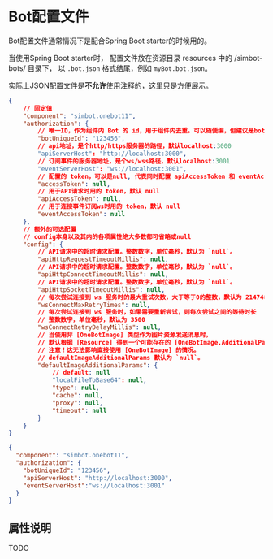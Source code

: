 # Bot配置文件

Bot配置文件通常情况下是配合Spring Boot starter的时候用的。

当使用Spring Boot starter时，
配置文件放在资源目录 <path>resources</path> 中的 <path>/simbot-bots/</path> 目录下，
以 `.bot.json` 格式结尾，例如 `myBot.bot.json`。

<warning title="记得清理注释">

实际上JSON配置文件是**不允许**使用注释的，这里只是方便展示。

</warning>

<tabs>
<tab title="较完整示例">

```json
{
    // 固定值
    "component": "simbot.onebot11",
    "authorization": {
        // 唯一ID，作为组件内 Bot 的 id，用于组件内去重。可以随便编，但建议是bot的qq号
        "botUniqueId": "123456",
        // api地址，是个http/https服务器的路径，默认localhost:3000
        "apiServerHost": "http://localhost:3000",
        // 订阅事件的服务器地址，是个ws/wss路径，默认localhost:3001
        "eventServerHost": "ws://localhost:3001",
        // 配置的 token，可以是null, 代表同时配置 apiAccessToken 和 eventAccessToken
        "accessToken": null,
        // 用于API请求时用的 token，默认 null
        "apiAccessToken": null,
        // 用于连接事件订阅ws时用的 token，默认 null
        "eventAccessToken": null
    },
    // 额外的可选配置
    // config本身以及其内的各项属性绝大多数都可省略或null
    "config": {
        // API请求中的超时请求配置。整数数字，单位毫秒，默认为 `null`。
        "apiHttpRequestTimeoutMillis": null,
        // API请求中的超时请求配置。整数数字，单位毫秒，默认为 `null`。
        "apiHttpConnectTimeoutMillis": null,
        // API请求中的超时请求配置。整数数字，单位毫秒，默认为 `null`。
        "apiHttpSocketTimeoutMillis": null,
        // 每次尝试连接到 ws 服务时的最大重试次数，大于等于0的整数，默认为 2147483647
        "wsConnectMaxRetryTimes": null,
        // 每次尝试连接到 ws 服务时，如果需要重新尝试，则每次尝试之间的等待时长
        // 整数数字，单位毫秒，默认为 3500
        "wsConnectRetryDelayMillis": null,
        // 当使用非 [OneBotImage] 类型作为图片资源发送消息时，
        // 默认根据 [Resource] 得到一个可能存在的 [OneBotImage.AdditionalParams]。
        // 注意！这无法影响直接使用 [OneBotImage] 的情况。
        // defaultImageAdditionalParams 默认为 `null`。
        "defaultImageAdditionalParams": {
            // default: null
            "localFileToBase64": null,
            "type": null,
            "cache": null,
            "proxy": null,
            "timeout": null
        }
    }
}
```

</tab>
<tab title="简单示例">

```json
{
  "component": "simbot.onebot11",
  "authorization": {
    "botUniqueId": "123456",
    "apiServerHost": "http://localhost:3000",
    "eventServerHost":"ws://localhost:3001"
  }
}
```

</tab>
</tabs>

## 属性说明

<warning>TODO</warning>
